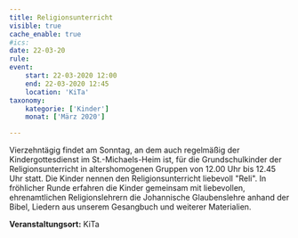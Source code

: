 ```yaml
---
title: Religionsunterricht
visible: true
cache_enable: true
#ics: 
date: 22-03-20
rule: 
event:
	start: 22-03-2020 12:00
	end: 22-03-2020 12:45
	location: 'KiTa'
taxonomy:
	kategorie: ['Kinder']
	monat: ['März 2020']

---
```

Vierzehntägig findet am Sonntag, an dem auch regelmäßig der Kindergottesdienst im St.-Michaels-Heim ist, für die Grundschulkinder der Religionsunterricht in altershomogenen Gruppen von 12.00 Uhr bis 12.45 Uhr statt. Die Kinder nennen den Religionsunterricht liebevoll "Reli". In fröhlicher Runde erfahren die Kinder gemeinsam mit liebevollen, ehrenamtlichen Religionslehrern die Johannische Glaubenslehre anhand der Bibel, Liedern aus unserem Gesangbuch und weiterer Materialien.



**Veranstaltungsort:** KiTa

